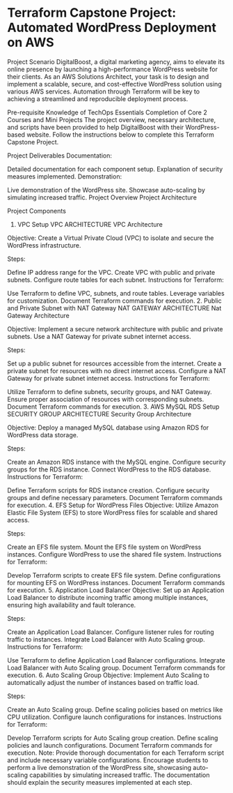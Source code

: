 # Terraform Capstone Project: Automated WordPress Deployment on AWS
Project Scenario
DigitalBoost, a digital marketing agency, aims to elevate its online presence by launching a high-performance WordPress website for their clients. As an AWS Solutions Architect, your task is to design and implement a scalable, secure, and cost-effective WordPress solution using various AWS services. Automation through Terraform will be key to achieving a streamlined and reproducible deployment process.

Pre-requisite
Knowledge of TechOps Essentials
Completion of Core 2 Courses and Mini Projects
The project overview, necessary architecture, and scripts have been provided to help DigitalBoost with their WordPress-based website. Follow the instructions below to complete this Terraform Capstone Project.

Project Deliverables
Documentation:

Detailed documentation for each component setup.
Explanation of security measures implemented.
Demonstration:

Live demonstration of the WordPress site.
Showcase auto-scaling by simulating increased traffic.
Project Overview
Project Architecture

Project Components
1. VPC Setup
VPC ARCHITECTURE
VPC Architecture

Objective: Create a Virtual Private Cloud (VPC) to isolate and secure the WordPress infrastructure.

Steps:

Define IP address range for the VPC.
Create VPC with public and private subnets.
Configure route tables for each subnet.
Instructions for Terraform:

Use Terraform to define VPC, subnets, and route tables.
Leverage variables for customization.
Document Terraform commands for execution.
2. Public and Private Subnet with NAT Gateway
NAT GATEWAY ARCHITECTURE
Nat Gateway Architecture

Objective: Implement a secure network architecture with public and private subnets. Use a NAT Gateway for private subnet internet access.

Steps:

Set up a public subnet for resources accessible from the internet.
Create a private subnet for resources with no direct internet access.
Configure a NAT Gateway for private subnet internet access.
Instructions for Terraform:

Utilize Terraform to define subnets, security groups, and NAT Gateway.
Ensure proper association of resources with corresponding subnets.
Document Terraform commands for execution.
3. AWS MySQL RDS Setup
SECURITY GROUP ARCHITECTURE
Security Group Architecture

Objective: Deploy a managed MySQL database using Amazon RDS for WordPress data storage.

Steps:

Create an Amazon RDS instance with the MySQL engine.
Configure security groups for the RDS instance.
Connect WordPress to the RDS database.
Instructions for Terraform:

Define Terraform scripts for RDS instance creation.
Configure security groups and define necessary parameters.
Document Terraform commands for execution.
4. EFS Setup for WordPress Files
Objective: Utilize Amazon Elastic File System (EFS) to store WordPress files for scalable and shared access.

Steps:

Create an EFS file system.
Mount the EFS file system on WordPress instances.
Configure WordPress to use the shared file system.
Instructions for Terraform:

Develop Terraform scripts to create EFS file system.
Define configurations for mounting EFS on WordPress instances.
Document Terraform commands for execution.
5. Application Load Balancer
Objective: Set up an Application Load Balancer to distribute incoming traffic among multiple instances, ensuring high availability and fault tolerance.

Steps:

Create an Application Load Balancer.
Configure listener rules for routing traffic to instances.
Integrate Load Balancer with Auto Scaling group.
Instructions for Terraform:

Use Terraform to define Application Load Balancer configurations.
Integrate Load Balancer with Auto Scaling group.
Document Terraform commands for execution.
6. Auto Scaling Group
Objective: Implement Auto Scaling to automatically adjust the number of instances based on traffic load.

Steps:

Create an Auto Scaling group.
Define scaling policies based on metrics like CPU utilization.
Configure launch configurations for instances.
Instructions for Terraform:

Develop Terraform scripts for Auto Scaling group creation.
Define scaling policies and launch configurations.
Document Terraform commands for execution.
Note: Provide thorough documentation for each Terraform script and include necessary variable configurations. Encourage students to perform a live demonstration of the WordPress site, showcasing auto-scaling capabilities by simulating increased traffic. The documentation should explain the security measures implemented at each step.
